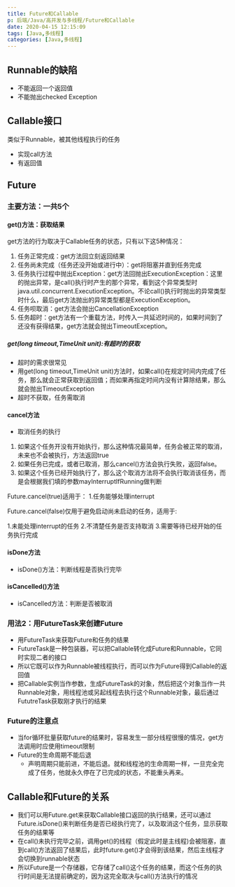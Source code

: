 ```yaml
---
title: Future和Callable
p: 后端/Java/高并发与多线程/Future和Callable
date: 2020-04-15 12:15:09
tags: [Java,多线程]
categories: [Java,多线程]
---
```

## Runnable的缺陷

- 不能返回一个返回值
- 不能抛出checked Exception

## Callable接口

类似于Runnable，被其他线程执行的任务

- 实现call方法
- 有返回值

## Future

### 主要方法：一共5个

#### get()方法：获取结果

get方法的行为取决于Callable任务的状态，只有以下这5种情况：

1. 任务正常完成：get方法回立刻返回结果
2. 任务尚未完成（任务还没开始或进行中）：get将阻塞并直到任务完成
3. 任务执行过程中抛出Exception：get方法回抛出ExecutionException：这里的抛出异常，是call()执行时产生的那个异常，看到这个异常类型时java.util.concurrent.ExecutionException。不论call()执行时抛出的异常类型时什么，最后get方法抛出的异常类型都是ExecutionException。
4. 任务呗取消：get方法会抛出CancellationException
5. 任务超时：get方法有一个重载方法，时传入一共延迟时间的，如果时间到了还没有获得结果，get方法就会抛出TimeoutException。

##### get(long timeout,TimeUnit unit):有超时的获取

- 超时的需求很常见
- 用get(long timeout,TimeUnit unit)方法时，如果call()在规定时间内完成了任务，那么就会正常获取到返回值；而如果再指定时间内没有计算除结果，那么就会抛出TimeoutException
- 超时不获取，任务需取消

#### cancel方法

- 取消任务的执行

1. 如果这个任务开没有开始执行，那么这种情况最简单，任务会被正常的取消，未来也不会被执行，方法返回true
2. 如果任务已完成，或者已取消，那么cancel()方法会执行失败，返回false。
3. 如果这个任务已经开始执行了，那么这个取消方法将不会执行取消该任务，而是会根据我们填的参数mayInterruptIfRunning做判断

Future.cancel(true)适用于：
1.任务能够处理interrupt

Future.cancel(false)仅用于避免启动尚未启动的任务，适用于:

1.未能处理interrupt的任务
2.不清楚任务是否支持取消
3.需要等待已经开始的任务执行完成

#### isDone方法

- isDone()方法：判断线程是否执行完毕

#### isCancelled()方法

- isCancelled方法：判断是否被取消

### 用法2：用FutureTask来创建Future

- 用FutureTask来获取Future和任务的结果
- FutureTask是一种包装器，可以把Callable转化成Future和Runnable，它同时实现二者的接口
- 所以它既可以作为Runnable被线程执行，而可以作为Future得到Callable的返回值
- 把Callable实例当作参数，生成FutureTask的对象，然后把这个对象当作一共Runnable对象，用线程池或另起线程去执行这个Runnable对象，最后通过FututreTask获取刚才执行的结果

### Future的注意点

- 当for循环批量获取future的结果时，容易发生一部分线程很慢的情况，get方法调用时应使用timeout限制
- Future的生命周期不能后退
  - 声明周期只能前进，不能后退。就和线程池的生命周期一样，一旦完全完成了任务，他就永久停在了已完成的状态，不能重头再来。

## Callable和Future的关系

- 我们可以用Future.get来获取Callable接口返回的执行结果，还可以通过Future.isDone()来判断任务是否已经执行完了，以及取消这个任务，显示获取任务的结果等
- 在call()未执行完毕之前，调用get()的线程（假定此时是主线程)会被阻塞，直到call()方法返回了结果后，此时future.get()才会得到该结果，然后主线程才会切换到runnable状态
- 所以Future是一个存储器，它存储了call()这个任务的结果，而这个任务的执行时间是无法提前确定的，因为这完全取决与call()方法执行的情况

